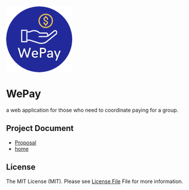 ![logo](pics/docs/Wepay-logo.png)

# WePay
 a web application for those who need to coordinate paying for a group. 

## Project Document
* [Proposal](https://docs.google.com/document/d/1bsi3gLzUyEuyW62uFA_SIM7EPbNrkHV0ZZQ_QkNMisQ/edit#)
* [home](https://github.com/WePays/WePay/wiki/home)

## License
The MIT License (MIT). Please see [License File](LICENSE) File for more information.
